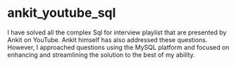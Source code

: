 # ankit_youtube_sql
I have solved all the complex Sql for interview playlist that are presented by Ankit on YouTube. Ankit himself has also addressed these questions. However, I approached questions using the MySQL platform and focused on enhancing and streamlining the solution to the best of my ability.

